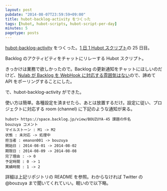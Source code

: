 ```yaml
---
layout: post
pubdate: "2014-08-07T23:59:59+09:00"
title: hubot-backlog-activity をつくった
tags: [hubot, hubot-scripts, hubot-script-per-day]
minutes: 5
pagetype: posts
---
```

[hubot-backlog-activity][gh:bouzuya/hubot-backlog-activity] をつくった。[1 日 1 Hubot スクリプト][hubot-script-per-day]の 25 日目。

Backlog のアクティビティをチャットにリレーする Hubot スクリプト。

きっかけは業務で欲しかったので。Backlog の更新通知をチャットにほしいのだけど、[Nulab が Backlog を WebHook に対応する雰囲気はない](http://feedback.backlog.jp/forums/140671-backlog-%E8%A6%81%E6%9C%9B-%E5%95%8F%E9%A1%8C%E3%81%AE%E5%A0%B1%E5%91%8A-%E3%83%95%E3%82%A9%E3%83%BC%E3%83%A9%E3%83%A0/suggestions/5773705-webhook%E3%82%82%E6%8F%90%E4%BE%9B%E3%81%97%E3%81%A6%E6%AC%B2%E3%81%97%E3%81%84)ので、諦めて API をポーリングすることにした。

で、hubot-backlog-activity ができた。

使い方は簡単。各種設定を済ませたら、あとは放置するだけ。設定に従い、プロジェクトに対応する room (channel) に下記のような通知が来る。

    hubot> https://space.backlog.jp/view/BOUZUYA-45 課題の件名
    bouzuya コメント
    マイルストーン : M1 -> M2
    状態 : 未対応 -> 処理中
    担当者 : emanon001 -> bouzuya
    開始日 : 2014-08-01 -> 2014-08-02
    期限日 : 2014-08-09 -> 2014-08-08
    完了理由 : -> 0
    予定時間 : 0 -> 1
    実績時間 : 1 -> 2

詳細は上記リポジトリの README を参照。わからなければ Twitter の @bouzuya まで聞いてくれていい。眠いので以下略。

[gh:bouzuya/hubot-backlog-activity]: https://github.com/bouzuya/hubot-backlog-activity
[hubot-script-per-day]: http://blog.bouzuya.net/posts?tags=hubot-script-per-day
